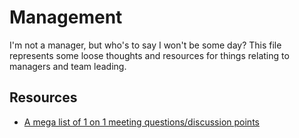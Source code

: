 # Management

I'm not a manager, but who's to say I won't be some day? This file represents some loose thoughts and resources for things relating to managers and team leading.

## Resources

- [A mega list of 1 on 1 meeting questions/discussion points](https://github.com/VGraupera/1on1-questions/blob/master/README.md)

